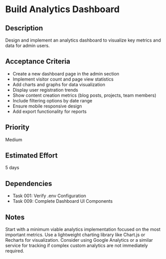 # Build Analytics Dashboard

## Description
Design and implement an analytics dashboard to visualize key metrics and data for admin users.

## Acceptance Criteria
- Create a new dashboard page in the admin section
- Implement visitor count and page view statistics
- Add charts and graphs for data visualization
- Display user registration trends
- Show content creation metrics (blog posts, projects, team members)
- Include filtering options by date range
- Ensure mobile responsive design
- Add export functionality for reports

## Priority
Medium

## Estimated Effort
5 days

## Dependencies
- Task 001: Verify .env Configuration
- Task 009: Complete Dashboard UI Components

## Notes
Start with a minimum viable analytics implementation focused on the most important metrics. Use a lightweight charting library like Chart.js or Recharts for visualization. Consider using Google Analytics or a similar service for tracking if complex custom analytics are not immediately required. 